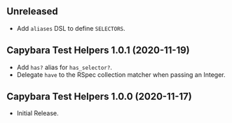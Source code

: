 ## Unreleased

*   Add `aliases` DSL to define `SELECTORS`.

## Capybara Test Helpers 1.0.1 (2020-11-19) ##

*   Add `has?` alias for `has_selector?`.
*   Delegate `have` to the RSpec collection matcher when passing an Integer.

## Capybara Test Helpers 1.0.0 (2020-11-17) ##

*   Initial Release.
